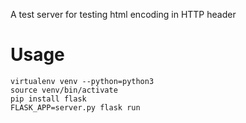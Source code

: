 A test server for testing html encoding in HTTP header
# Usage

```
virtualenv venv --python=python3
source venv/bin/activate
pip install flask
FLASK_APP=server.py flask run
```

